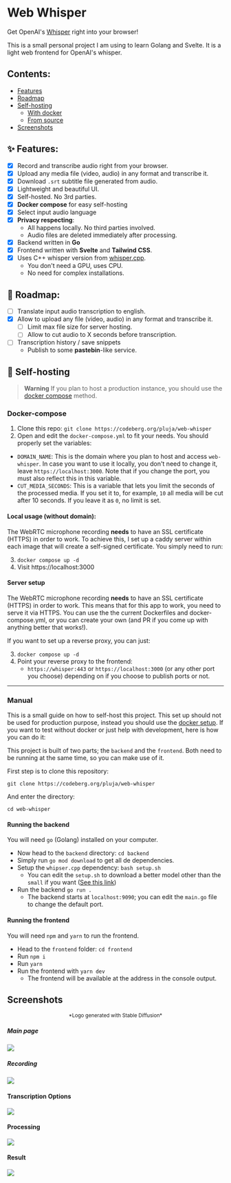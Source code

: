 # Web Whisper

Get OpenAI's [Whisper](https://github.com/openai/whisper) right into your browser!

This is a small personal project I am using to learn Golang and Svelte. It is a light web frontend for OpenAI's whisper.

## Contents:

- [Features](#features)
- [Roadmap](#roadmap)
- [Self-hosting](#self-hosting)
    - [With docker](#docker-compose)
    - [From source](#manual)
- [Screenshots](#screenshots)

## ✨ Features:

- [x] Record and transcribe audio right from your browser.
- [x] Upload any media file (video, audio) in any format and transcribe it.
- [x] Download `.srt` subtitle file generated from audio.
- [x] Lightweight and beautiful UI.
- [x] Self-hosted. No 3rd parties.
- [x] **Docker compose** for easy self-hosting
- [x] Select input audio language
- [x] **Privacy respecting**: 
    - All happens locally. No third parties involved.
    - Audio files are deleted immediately after processing.
- [x] Backend written in **Go**
- [x] Frontend written with **Svelte** and **Tailwind CSS**.
- [x] Uses C++ whisper version from [whisper.cpp](https://github.com/ggerganov/whisper.cpp).
    - You don't need a GPU, uses CPU.
    - No need for complex installations.

## 🧭 Roadmap:

- [ ] Translate input audio transcription to english.
- [x] Allow to upload any file (video, audio) in any format and transcribe it.
	- [ ] Limit max file size for server hosting.
    - [ ] Allow to cut audio to X seconds before transcription.
- [ ] Transcription history / save snippets
    - Publish to some **pastebin**-like service.

## 🪺 Self-hosting

> **Warning**
> If you plan to host a production instance, you should use the [docker compose](#docker-compose) method.

### Docker-compose

1. Clone this repo: `git clone https://codeberg.org/pluja/web-whisper`
2. Open and edit the `docker-compose.yml` to fit your needs. You should properly set the variables:

- `DOMAIN_NAME`: This is the domain where you plan to host and access `web-whisper`. In case you want to use it locally, you don't need to change it, leave `https://localhost:3000`. Note that if you change the port, you must also reflect this in this variable.
- `CUT_MEDIA_SECONDS`: This is a variable that lets you limit the seconds of the processed media. If you set it to, for example, `10` all media will be cut after 10 seconds. If you leave it as `0`, no limit is set.

#### Local usage (without domain):

The WebRTC microphone recording **needs** to have an SSL certificate (HTTPS) in order to work. To achieve this, I set up a caddy server within each image that will create a self-signed certificate. You simply need to run:

3. `docker compose up -d`
4. Visit https://localhost:3000

#### Server setup

The WebRTC microphone recording **needs** to have an SSL certificate (HTTPS) in order to work. This means that for this app to work, you need to serve it via HTTPS. You can use the the current Dockerfiles and docker-compose.yml, or you can create your own (and PR if you come up with anything better that works!).

If you want to set up a reverse proxy, you can just:

3. `docker compose up -d`
5. Point your reverse proxy to the frontend:
    - `https://whisper:443` or `https://localhost:3000` (or any other port you choose) depending on if you choose to publish ports or not.

---

### Manual

This is a small guide on how to self-host this project. This set up should not be used for production purpose, instead you should use the [docker setup](#docker-compose). If you want to test without docker or just help with development, here is how you can do it:

This project is built of two parts; the `backend` and the `frontend`. Both need to be running at the same time, so you can make use of it.

First step is to clone this repository:

`git clone https://codeberg.org/pluja/web-whisper`

And enter the directory:

`cd web-whisper`

#### Running the backend

You will need `go` (Golang) installed on your computer.

- Now head to the `backend` directory: `cd backend`
- Simply run `go mod download` to get all de dependencies.
- Setup the `whipser.cpp` dependency: `bash setup.sh`
    - You can edit the `setup.sh` to download a better model other than the `small` if you want ([See this link](https://github.com/ggerganov/whisper.cpp#more-audio-samples))
- Run the backend `go run .`
    - The backend starts at `localhost:9090`; you can edit the `main.go` file to change the default port.

#### Running the frontend

You will need `npm` and `yarn` to run the frontend.

- Head to the `frontend` folder: `cd frontend`
- Run `npm i`
- Run `yarn`
- Run the frontend with `yarn dev`
    - The frontend will be available at the address in the console output.

## Screenshots

<p align="center"><sub>*Logo generated with Stable Diffusion*</sub></p>

##### Main page
<img src="https://farside.link/rimgo/GFBHU8V.png" align=center>

##### Recording
<img src="https://farside.link/rimgo/M5pW2BB.png" align=center>

#### Transcription Options
<img src="https://farside.link/rimgo/a4yf4hu.png" align=center>

#### Processing
<img src="https://farside.link/rimgo/SHOTbh8.png" align=center>

#### Result
<img src="https://farside.link/rimgo/8EodxT9.png" align=center>